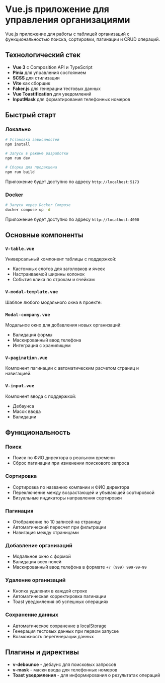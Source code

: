 # Vue.js приложение для управления организациями

Vue.js приложение для работы с таблицей организаций с функциональностью поиска, сортировки, пагинации и CRUD операций.

## Технологический стек

- **Vue 3** с Composition API и TypeScript
- **Pinia** для управления состоянием
- **SCSS** для стилизации
- **Vite** как сборщик
- **Faker.js** для генерации тестовых данных
- **Vue Toastification** для уведомлений
- **InputMask** для форматирования телефонных номеров

## Быстрый старт

### Локально
```bash
# Установка зависимостей
npm install

# Запуск в режиме разработки
npm run dev

# Сборка для продакшена
npm run build
```

Приложение будет доступно по адресу `http://localhost:5173`

### Docker
```bash
# Запуск через Docker Compose
docker compose up -d
```

Приложение будет доступно по адресу `http://localhost:4000`

## Основные компоненты

### `V-table.vue`
Универсальный компонент таблицы с поддержкой:
- Кастомных слотов для заголовков и ячеек
- Настраиваемой ширины колонок
- События клика по строкам и ячейкам

### `V-modal-template.vue`
Шаблон любого модального окна в проекте:

### `Modal-company.vue`
Модальное окно для добавления новых организаций:
- Валидация формы
- Маскированный ввод телефона
- Интеграция с хранилищем

### `V-pagination.vue`
Компонент пагинации с автоматическим расчетом страниц и навигацией.

### `V-input.vue`
Компонент ввода с поддержкой:
- Дебаунса
- Масок ввода
- Валидации

## Функциональность

### Поиск
- Поиск по ФИО директора в реальном времени
- Сброс пагинации при изменении поискового запроса

### Сортировка
- Сортировка по названию компании и ФИО директора
- Переключение между возрастающей и убывающей сортировкой
- Визуальные индикаторы направления сортировки

### Пагинация
- Отображение по 10 записей на страницу
- Автоматический пересчет при фильтрации
- Навигация между страницами

### Добавление организаций
- Модальное окно с формой
- Валидация всех полей
- Маскированный ввод телефона в формате `+7 (999) 999-99-99`

###  Удаление организаций
- Кнопка удаления в каждой строке
- Автоматическая корректировка пагинации
- Toast уведомления об успешных операциях

### Сохранение данных
- Автоматическое сохранение в localStorage
- Генерация тестовых данных при первом запуске
- Возможность перегенерации данных

## Плагины и директивы

- **v-debounce** - дебаунс для поисковых запросов
- **v-mask** - маски ввода для телефонных номеров
- **Toast уведомления** - для информирования о результатах операций

